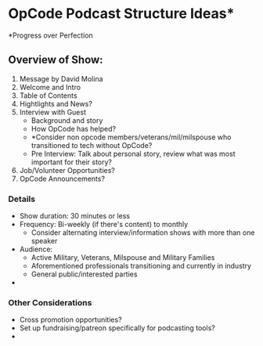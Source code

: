 # OpCode Podcast Structure Ideas*
*Progress over Perfection

## Overview of Show:

1. Message by David Molina
2. Welcome and Intro
3. Table of Contents
4. Hightlights and News?
5. Interview with Guest
    - Background and story
    - How OpCode has helped?
    - *Consider non opcode members/veterans/mil/milspouse who transitioned to tech without OpCode?
    - Pre Interview: Talk about personal story, review what was most important for their story?
6. Job/Volunteer Opportunities?
7. OpCode Announcements?


### Details

- Show duration: 30 minutes or less
- Frequency: Bi-weekly (if there's content) to monthly
    - Consider alternating interview/information shows with more than one speaker
- Audience: 
    - Active Military, Veterans, Milspouse and Military Families
    - Aforementioned professionals transitioning and currently in industry
    - General public/interested parties
- 

### Other Considerations

- Cross promotion opportunities?
- Set up fundraising/patreon specifically for podcasting tools?
- 
